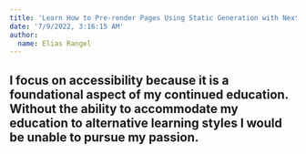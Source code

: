 ```yaml
---
title: 'Learn How to Pre-render Pages Using Static Generation with Next.js'
date: '7/9/2022, 3:16:15 AM'
author:
  name: Elias Rangel
---
```


## I focus on accessibility because it is a foundational aspect of my continued education. Without the ability to accommodate my education to alternative learning styles I would be unable to pursue my passion.
